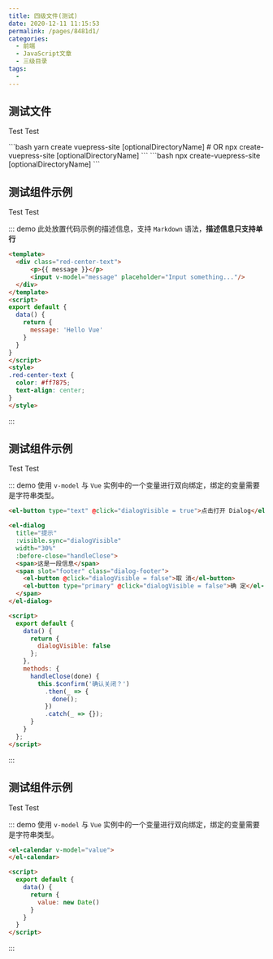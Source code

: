 ```yaml
---
title: 四级文件(测试)
date: 2020-12-11 11:15:53
permalink: /pages/8481d1/
categories:
  - 前端
  - JavaScript文章
  - 三级目录
tags:
  -
---
```


## 测试文件
Test Test

<code-group>
  <code-block title="YARN" active>
  ```bash
  yarn create vuepress-site [optionalDirectoryName]
  # OR npx create-vuepress-site [optionalDirectoryName]
  ```
  </code-block>

  <code-block title="NPM">
  ```bash
  npx create-vuepress-site [optionalDirectoryName]
  ```
  </code-block>
</code-group>

## 测试组件示例
Test Test

::: demo 此处放置代码示例的描述信息，支持 `Markdown` 语法，**描述信息只支持单行**

```html
<template>
  <div class="red-center-text">
      <p>{{ message }}</p>
      <input v-model="message" placeholder="Input something..."/>
  </div>
</template>
<script>
export default {
  data() {
    return {
      message: 'Hello Vue'
    }
  }
}
</script>
<style>
.red-center-text { 
  color: #ff7875;
  text-align: center;
}
</style>
```

:::

## 测试组件示例
Test Test

::: demo 使用 `v-model` 与 `Vue` 实例中的一个变量进行双向绑定，绑定的变量需要是字符串类型。

```html
<el-button type="text" @click="dialogVisible = true">点击打开 Dialog</el-button>

<el-dialog
  title="提示"
  :visible.sync="dialogVisible"
  width="30%"
  :before-close="handleClose">
  <span>这是一段信息</span>
  <span slot="footer" class="dialog-footer">
    <el-button @click="dialogVisible = false">取 消</el-button>
    <el-button type="primary" @click="dialogVisible = false">确 定</el-button>
  </span>
</el-dialog>

<script>
  export default {
    data() {
      return {
        dialogVisible: false
      };
    },
    methods: {
      handleClose(done) {
        this.$confirm('确认关闭？')
          .then(_ => {
            done();
          })
          .catch(_ => {});
      }
    }
  };
</script>
```

:::

## 测试组件示例
Test Test

::: demo 使用 `v-model` 与 `Vue` 实例中的一个变量进行双向绑定，绑定的变量需要是字符串类型。
```html
<el-calendar v-model="value">
</el-calendar>

<script>
  export default {
    data() {
      return {
        value: new Date()
      }
    }
  }
</script>

```

:::